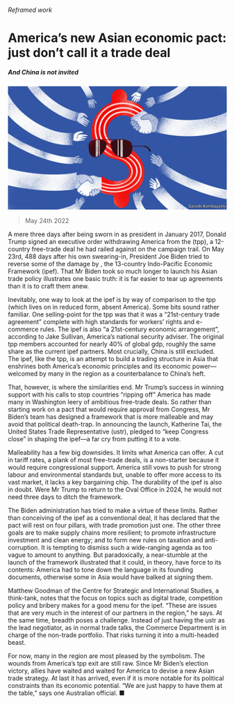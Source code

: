 ###### Reframed work

# America’s new Asian economic pact: just don’t call it a trade deal 

##### And China is not invited 

![image](images/20220528_FND001.jpg) 

> May 24th 2022 

A mere three days after being sworn in as president in January 2017, Donald Trump signed an executive order withdrawing America from the  (tpp), a 12-country free-trade deal he had railed against on the campaign trail. On May 23rd, 488 days after his own swearing-in, President Joe Biden tried to reverse some of the damage by , the 13-country Indo-Pacific Economic Framework (ipef). That Mr Biden took so much longer to launch his Asian trade policy illustrates one basic truth: it is far easier to tear up agreements than it is to craft them anew.

Inevitably, one way to look at the ipef is by way of comparison to the tpp (which lives on in reduced form, absent America). Some bits sound rather familiar. One selling-point for the tpp was that it was a “21st-century trade agreement” complete with high standards for workers’ rights and e-commerce rules. The ipef is also “a 21st-century economic arrangement”, according to Jake Sullivan, America’s national security adviser. The original tpp members accounted for nearly 40% of global gdp, roughly the same share as the current ipef partners. Most crucially, China is still excluded. The ipef, like the tpp, is an attempt to build a trading structure in Asia that enshrines both America’s economic principles and its economic power—welcomed by many in the region as a counterbalance to China’s heft.

That, however, is where the similarities end. Mr Trump’s success in winning support with his calls to stop countries “ripping off” America has made many in Washington leery of ambitious free-trade deals. So rather than starting work on a pact that would require approval from Congress, Mr Biden’s team has designed a framework that is more malleable and may avoid that political death-trap. In announcing the launch, Katherine Tai, the United States Trade Representative (ustr), pledged to “keep Congress close” in shaping the ipef—a far cry from putting it to a vote.

Malleability has a few big downsides. It limits what America can offer. A cut in tariff rates, a plank of most free-trade deals, is a non-starter because it would require congressional support. America still vows to push for strong labour and environmental standards but, unable to offer more access to its vast market, it lacks a key bargaining chip. The durability of the ipef is also in doubt. Were Mr Trump to return to the Oval Office in 2024, he would not need three days to ditch the framework.

The Biden administration has tried to make a virtue of these limits. Rather than conceiving of the ipef as a conventional deal, it has declared that the pact will rest on four pillars, with trade promotion just one. The other three goals are to make supply chains more resilient; to promote infrastructure investment and clean energy; and to form new rules on taxation and anti-corruption. It is tempting to dismiss such a wide-ranging agenda as too vague to amount to anything. But paradoxically, a near-stumble at the launch of the framework illustrated that it could, in theory, have force to its contents: America had to tone down the language in its founding documents, otherwise some in Asia would have balked at signing them.

Matthew Goodman of the Centre for Strategic and International Studies, a think-tank, notes that the focus on topics such as digital trade, competition policy and bribery makes for a good menu for the ipef. “These are issues that are very much in the interest of our partners in the region,” he says. At the same time, breadth poses a challenge. Instead of just having the ustr as the lead negotiator, as in normal trade talks, the Commerce Department is in charge of the non-trade portfolio. That risks turning it into a multi-headed beast.

For now, many in the region are most pleased by the symbolism. The wounds from America’s tpp exit are still raw. Since Mr Biden’s election victory, allies have waited and waited for America to devise a new Asian trade strategy. At last it has arrived, even if it is more notable for its political constraints than its economic potential. “We are just happy to have them at the table,” says one Australian official. ■


